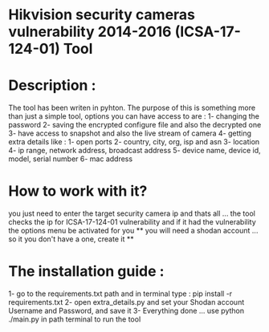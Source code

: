 # Hikvision security cameras vulnerability 2014-2016 (ICSA-17-124-01) Tool

# Description : 
The tool has been writen in pyhton. The purpose of this is something more than just a simple tool, options you can have access to are : 
1- changing the password
2- saving the encrypted configure file and also the decrypted one 
3- have access to snapshot and also the live stream of camera 
4- getting extra details like : 
    1- open ports
    2- country, city, org, isp and asn
    3- location
    4- ip range, network address, broadcast address
    5- device name, device id, model, serial number
    6- mac address 
    
    

# How to work with it? 
 you just need to enter the target security camera ip and thats all ... the tool checks the ip for ICSA-17-124-01 vulnerability and if it had the vulnerability the options menu be activated for you 
 ** you will need a shodan account ... so it you don't have a one, create it **


# The installation guide :

1- go to the requirements.txt path and in terminal type : 
pip install -r requirements.txt
2- open extra_details.py and set your Shodan account Username and Password, and save it 
3- Everything done ... use python ./main.py in path terminal to run the tool 
